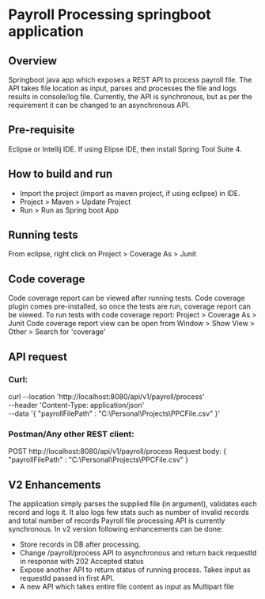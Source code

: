 # Payroll Processing springboot application

## Overview

Springboot java app which exposes a REST API to process payroll file. 
The API takes file location as input, parses and processes the file and logs results in console/log file.
Currently, the API is synchronous, but as per the requirement it can be changed to an asynchronous API.

## Pre-requisite

Eclipse or Intellij IDE. If using Elipse IDE, then install Spring Tool Suite 4.
 
## How to build and run

- Import the project (import as maven project, if using eclipse) in IDE.
- Project > Maven > Update Project
- Run > Run as Spring boot App

## Running tests

From eclipse, right click on Project > Coverage As > Junit

## Code coverage
Code coverage report can be viewed after running tests. Code coverage plugin comes pre-installed, so once the tests are run, 
coverage report can be viewed. To run tests with code coverage report: Project > Coverage As > Junit
Code coverage report view can be open from Window > Show View > Other > Search for 'coverage'

## API request

### Curl:
curl --location 'http://localhost:8080/api/v1/payroll/process' \
--header 'Content-Type: application/json' \
--data '{
    "payrollFilePath" : "C:\\Personal\\Projects\\PPCFile.csv"
}'

### Postman/Any other REST client:
POST http://localhost:8080/api/v1/payroll/process
Request body: 
{
    "payrollFilePath" : "C:\\Personal\\Projects\\PPCFile.csv"
}


## V2 Enhancements
The application simply parses the supplied file (in argument), validates each record and logs it. It also logs few stats such as number of invalid records and total number of records
Payroll file processing API is currently synchronous. In v2 version following enhancements can be done:

- Store records in DB after processing.
- Change /payroll/process API to asynchronous and return back requestId in response with 202 Accepted status
- Expose another API to return status of running process. Takes input as requestId passed in first API.
- A new API which takes entire file content as input as Multipart file
